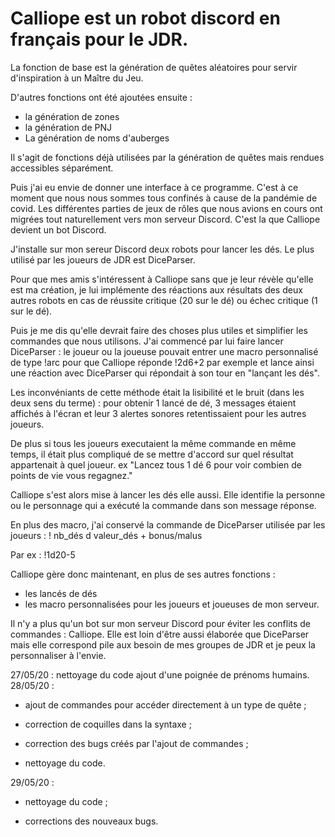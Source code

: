 # Calliope est un robot discord en français pour le JDR.

La fonction de base est la génération de quêtes aléatoires pour servir d'inspiration à un Maître du Jeu.

D'autres fonctions ont été ajoutées ensuite :
  - la génération de zones
  - la génération de PNJ
  - La génération de noms d'auberges

Il s'agit de fonctions déjà utilisées par la génération de quêtes mais rendues accessibles séparément.

Puis j'ai eu envie de donner une interface à ce programme. C'est à ce moment que nous nous sommes tous confinés à cause de la pandémie de covid. Les différentes parties de jeux de rôles que nous avions en cours ont migrées tout naturellement vers mon serveur Discord. C'est la que Calliope devient un bot Discord. 

J'installe sur mon sereur Discord deux robots pour lancer les dés. Le plus utilisé par les joueurs de JDR est DiceParser.

Pour que mes amis s'intéressent à Calliope sans que je leur révèle qu'elle est ma création, je lui implémente des réactions aux résultats des deux autres robots en cas de réussite critique (20 sur le dé) ou échec critique (1 sur le dé). 

Puis je me dis qu'elle devrait faire des choses plus utiles et simplifier les commandes que nous utilisons. J'ai commencé par lui faire lancer DiceParser : le joueur ou la joueuse pouvait entrer une macro personnalisé de type !arc pour que Calliope réponde !2d6+2 par exemple et lance ainsi une réaction avec DiceParser qui répondait à son tour en "lançant les dés".

Les inconvéniants de cette méthode était la lisibilité et le bruit (dans les deux sens du terme) : pour obtenir 1 lancé de dé, 3 messages étaient affichés à l'écran et leur 3 alertes sonores retentissaient pour les autres joueurs. 

De plus si tous les joueurs executaient la même commande en même temps, il était plus compliqué de se mettre d'accord sur quel résultat appartenait à quel joueur. ex "Lancez tous 1 dé 6 pour voir combien de points de vie vous regagnez."

Calliope s'est alors mise à lancer les dés elle aussi. Elle identifie la personne ou le personnage qui a exécuté la commande dans son message réponse. 

En plus des macro, j'ai conservé la commande de DiceParser utilisée par les joueurs : 
! nb_dés d valeur_dés + bonus/malus

Par ex : !1d20-5

Calliope gère donc maintenant, en plus de ses autres fonctions :
  - les lancés de dés
  - les macro personnalisées pour les joueurs et joueuses de mon serveur.
  
Il n'y a plus qu'un bot sur mon serveur Discord pour éviter les conflits de commandes : Calliope. 
Elle est loin d'être aussi élaborée que DiceParser mais elle correspond pile aux besoin de mes groupes de JDR et je peux la personnaliser à l'envie.

27/05/20 : nettoyage du code ajout d'une poignée de prénoms humains.
28/05/20 : 

- ajout de commandes pour accéder directement à un type de quête ;

- correction de coquilles dans la syntaxe ;

- correction des bugs créés par l'ajout de commandes ;

- nettoyage du code.

29/05/20 : 

- nettoyage du code ;

- corrections des nouveaux bugs.
